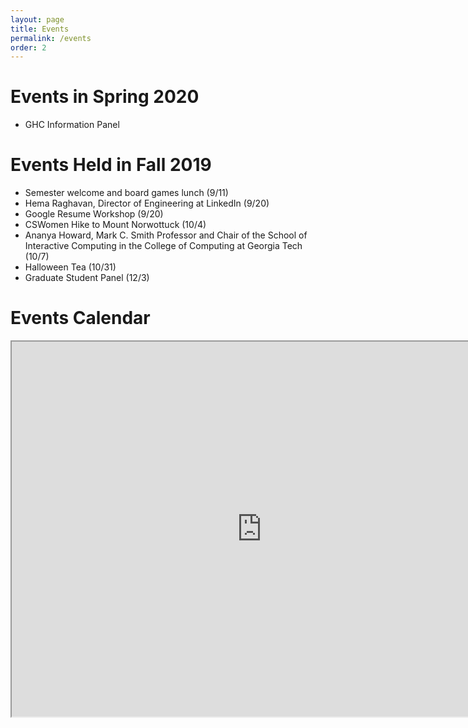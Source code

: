 ```yaml
---
layout: page
title: Events
permalink: /events
order: 2
---
```

# Events in Spring 2020
* GHC Information Panel

# Events Held in Fall 2019
* Semester welcome and board games lunch (9/11) 
* Hema Raghavan, Director of Engineering at LinkedIn (9/20) 
* Google Resume Workshop (9/20) 
* CSWomen Hike to Mount Norwottuck (10/4) 
* Ananya Howard, Mark C. Smith Professor and Chair of the School of Interactive Computing in the College of Computing at Georgia Tech  (10/7) 
* Halloween Tea (10/31) 
* Graduate Student Panel (12/3) 
<!-- 

# Technical Workshop Series
If you are looking for information about our technical workshop series, take a look at the [workshop series master repository](https://github.com/CSWomenUMass/tech-skills-workshops). Make sure you take a look at the [bootcamp](https://github.com/CSWomenUMass/bootcamp) first. All scheduled events are listed on the calendar below.   -->


# Events Calendar

<iframe src="https://calendar.google.com/calendar/embed?src=cswomenleadership%40gmail.com&ctz=America/New_York" style="border: 2" width="800" height="600" frameborder="2" scrolling="no"></iframe>

